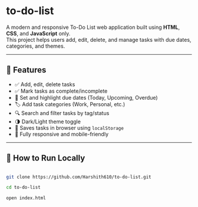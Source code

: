 # to-do-list

A modern and responsive To-Do List web application built using **HTML**, **CSS**, and **JavaScript** only.  
This project helps users add, edit, delete, and manage tasks with due dates, categories, and themes.

---

## 🔧 Features

- ✅ Add, edit, delete tasks
- ✅ Mark tasks as complete/incomplete
- 📅 Set and highlight due dates (Today, Upcoming, Overdue)
- 🏷️ Add task categories (Work, Personal, etc.)
- 🔍 Search and filter tasks by tag/status
- 🌗 Dark/Light theme toggle
- 💾 Saves tasks in browser using `localStorage`
- 📱 Fully responsive and mobile-friendly


---

## 📁 How to Run Locally

```bash

git clone https://github.com/Harshith610/to-do-list.git

cd to-do-list

open index.html 
